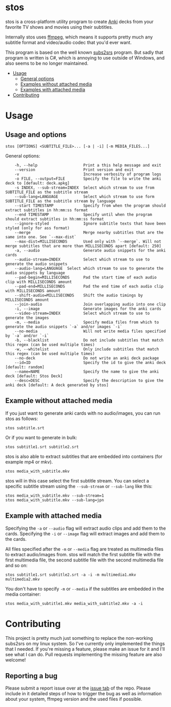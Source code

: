 # stos
stos is a cross-platform utility program to create [Anki](https://apps.ankiweb.net/) decks from your favorite TV shows and movies using their subtitles.

Internally stos uses [ffmpeg](https://ffmpeg.org/), which means it supports pretty much any subtitle format and video/audio codec that you'd ever want.

This program is based on the well known [subs2srs](https://subs2srs.sourceforge.net/) program.
But sadly that program is written is C#, which is annoying to use outside of Windows, and also seems to be no longer maintained.

* [Usage](#usage)
  * [General options](#usage-and-options)
  * [Examples without attached media](#example-without-attached-media)
  * [Examples with attached media](#example-with-attached-media)
* [Contributing](#contributing)
# Usage

## Usage and options
```
stos [OPTIONS] <SUBTITLE_FILE>... [-a | -i] [-m MEDIA_FILES...]
```
General options:
```
    -h, --help                    Print a this help message and exit
    --version                     Print version and exit
    -v                            Increase verbosity of program logs
    -o FILE, --output=FILE        Specify the file to write the anki deck to [default: deck.apkg]
    -s INDEX, --sub-stream=INDEX  Select which stream to use from SUBTITLE_FILE as the subtitle stream
    --sub-lang=LANGUAGE           Select which stream to use form SUBTITLE_FILE as the subtitle stream by language
    --start TIMESTAMP             Specify from when the program should extract subtitles in hh:mm:ss format
    --end TIMESTAMP               Specify until when the program should extract subtitles in hh:mm:ss format
    --ignore-styled               Ignore subtitle texts that have been styled (only for ass format)
    --merge                       Merge nearby subtitles that are the same into one. See `--max-dist`
    --max-dist=MILLISECONDS       Used only with `--merge`. Will not merge subtitles that are more than MILLISECONDS apart [default: 250]
    -a, --audio                   Generate audio snippets for the anki cards
    --audio-stream=INDEX          Select which stream to use to generate the audio snippets
    --audio-lang=LANGUAGE  Select which stream to use to generate the audio snippets by language
    --pad-begin=MILLISECONDS      Pad the start time of each audio clip with MILLISECONDS amount
    --pad-end=MILLISECONDS        Pad the end time of each audio clip with MILLISECONDS amount
    --shift-audio=MILLISECONDS    Shift the audio timings by MILLISECONDS amount
    --join-audio                  Join overlapping audio into one clip
    -i, --image                   Generate images for the anki cards
    --video-stream=INDEX          Select which stream to use to generate the images
    -m, --media                   Specify media files from which to generate the audio snippets `-a` and/or images `-i`
    --no-media                    Will not write media files specified by `-a` and/or `-i`
    -b, --blacklist               Do not include subtitles that match this regex (can be used multiple times)
    -w, --whitelist               Only include subtitles that match this regex (can be used multiple times)
    --no-deck                     Do not write an anki deck package
    --id=ID                       Specify the id to give the anki deck [default: random]
    --name=NAME                   Specify the name to give the anki deck [default: Stos Deck]
    --desc=DESC                   Specify the description to give the anki deck [default: A deck generated by stos]
```

## Example without attached media
If you just want to generate anki cards with no audio/images, you can run stos as follows:
```
stos subtitle.srt
```
Or if you want to generate in bulk:
```
stos subtitle1.srt subtitle2.srt
```

stos is also able to extract subtitles that are embedded into containers (for example mp4 or mkv).
```
stos media_with_subtitle.mkv
```
stos will in this case select the first subtitle stream. You can select a specific subtitle stream using the `--sub-stream` or `--sub-lang` like this:
```
stos media_with_subtitle.mkv --sub-stream=1
stos media_with_subtitle.mkv --sub-lang=jpn
```

## Example with attached media
Specifying the `-a` or `--audio` flag will extract audio clips and add them to the cards.
Specifying the `-i` or `--image` flag will extract images and add them to the cards.

All files specified after the `-m` or `--media` flag are treated as multimedia files to extract audio/images from.
stos will match the first subtitle file with the first multimedia file, the second subtitle file with the second multimedia file and so on:
```
stos subtitle1.srt subtitle2.srt -a -i -m multimedia1.mkv multimedia2.mkv
```

You don't have to specify `-m` or `--media` if the subtitles are embedded in the media container:
```
stos media_with_subtitle1.mkv media_with_subtitle2.mkv -a -i
```

# Contributing
This project is pretty much just something to replace the non-working subs2srs on my linux system. So I've currently only implemented the things that
I needed. If you're missing a feature, please make an issue for it and I'll see what I can do. Pull requests implementing the missing feature are also
welcome!

## Reporting a bug
Please submit a report issue over at the [issue tab](https://github.com/Hyxogen/stos/issues) of the repo. Please include in it detailed steps of how to
trigger the bug as well as information about your system, ffmpeg version and the used files if possible.

